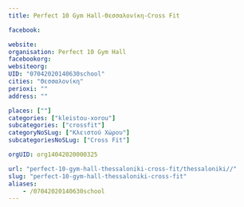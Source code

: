 ```yaml
---
title: Perfect 10 Gym Hall-Θεσσαλονίκη-Cross Fit

facebook:

website:
organisation: Perfect 10 Gym Hall
facebookorg:
websiteorg:
UID: "07042020140630school"
cities: "Θεσσαλονίκη"
perioxi: ""
address: ""

places: [""]
categories: ["kleistou-xorou"]
subcategories: ["crossfit"]
categoryNoSLug: ["Κλειστού Χώρου"]
subcategoriesNoSLug: ["Cross Fit"]

orgUID: org14042020000325

url: "perfect-10-gym-hall-thessaloniki-cross-fit/thessaloniki//"
slug: "perfect-10-gym-hall-thessaloniki-cross-fit"
aliases:
    - /07042020140630school
---
```






